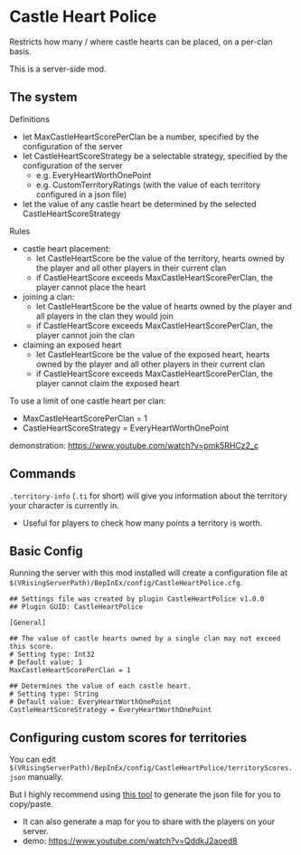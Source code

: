 # Castle Heart Police

Restricts how many / where castle hearts can be placed, on a per-clan basis.

This is a server-side mod.


## The system

Definitions
- let MaxCastleHeartScorePerClan be a number, specified by the configuration of the server
- let CastleHeartScoreStrategy be a selectable strategy, specified by the configuration of the server
  - e.g. EveryHeartWorthOnePoint
  - e.g. CustomTerritoryRatings (with the value of each territory configured in a json file)
- let the value of any castle heart be determined by the selected CastleHeartScoreStrategy

Rules
- castle heart placement:
  - let CastleHeartScore be the value of the territory, hearts owned by the player and all other players in their current clan
  - if CastleHeartScore exceeds MaxCastleHeartScorePerClan, the player cannot place the heart
- joining a clan:
  - let CastleHeartScore be the value of hearts owned by the player and all players in the clan they would join
  - if CastleHeartScore exceeds MaxCastleHeartScorePerClan, the player cannot join the clan
- claiming an exposed heart
  - let CastleHeartScore be the value of the exposed heart, hearts owned by the player and all other players in their current clan
  - if CastleHeartScore exceeds MaxCastleHeartScorePerClan, the player cannot claim the exposed heart


To use a limit of one castle heart per clan:
- MaxCastleHeartScorePerClan = 1
- CastleHeartScoreStrategy = EveryHeartWorthOnePoint

demonstration: https://www.youtube.com/watch?v=pmk5RHCz2_c


## Commands

`.territory-info` (`.ti` for short) will give you information about the territory your character is currently in.
- Useful for players to check how many points a territory is worth.


## Basic Config

Running the server with this mod installed will create a configuration file at `$(VRisingServerPath)/BepInEx/config/CastleHeartPolice.cfg`.

```
## Settings file was created by plugin CastleHeartPolice v1.0.0
## Plugin GUID: CastleHeartPolice

[General]

## The value of castle hearts owned by a single clan may not exceed this score.
# Setting type: Int32
# Default value: 1
MaxCastleHeartScorePerClan = 1

## Determines the value of each castle heart.
# Setting type: String
# Default value: EveryHeartWorthOnePoint
CastleHeartScoreStrategy = EveryHeartWorthOnePoint

```

## Configuring custom scores for territories

You can edit `$(VRisingServerPath)/BepInEx/config/CastleHeartPolice/territoryScores.json` manually.

But I highly recommend using [this tool](https://cheesasaurus.github.io/v-rising-castle-heart-police/MapPainter/index.html) to generate the json file for you to copy/paste.
- It can also generate a map for you to share with the players on your server.
- demo: https://www.youtube.com/watch?v=QddkJ2aoed8
